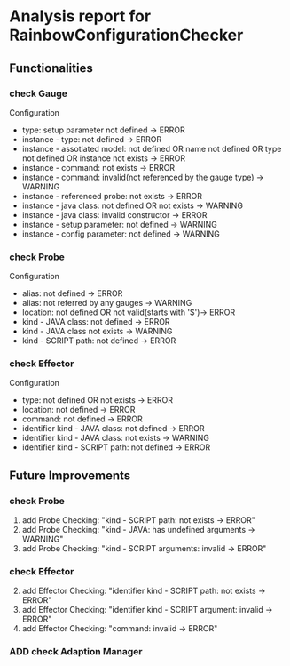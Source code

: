 # Analysis report for RainbowConfigurationChecker

## Functionalities

### check Gauge

Configuration

- type: setup parameter not defined -> ERROR
- instance - type: not defined -> ERROR
- instance - assotiated model: not defined OR name not defined OR type not defined OR instance not exists -> ERROR
- instance - command: not exists -> ERROR
- instance - command: invalid(not referenced by the gauge type) -> WARNING
- instance - referenced probe: not exists -> ERROR
- instance - java class: not defined OR not exists -> WARNING
- instance - java class: invalid constructor -> ERROR
- instance - setup parameter: not defined -> WARNING
- instance - config parameter: not defined -> WARNING
        
### check Probe

Configuration

- alias: not defined -> ERROR
- alias: not referred by any gauges -> WARNING
- location: not defined OR not valid(starts with '$')-> ERROR
- kind - JAVA class: not defined -> ERROR
- kind - JAVA class not exists -> WARNING
- kind - SCRIPT path: not defined -> ERROR

### check Effector

Configuration

- type: not defined OR not exists -> ERROR
- location: not defined -> ERROR
- command: not defined -> ERROR
- identifier kind - JAVA class: not defined -> ERROR
- identifier kind - JAVA class: not exists -> WARNING
- identifier kind - SCRIPT path: not defined -> ERROR               

## Future Improvements

### check Probe
1. add Probe Checking: "kind - SCRIPT path: not exists -> ERROR"
2. add Probe Checking: "kind - JAVA: has undefined arguments -> WARNING"
3. add Probe Checking: "kind - SCRIPT arguments: invalid -> ERROR"

### check Effector
2. add Effector Checking: "identifier kind - SCRIPT path: not exists -> ERROR"
3. add Effector Checking: "identifier kind - SCRIPT argument: invalid -> ERROR"
4. add Effector Checking: "command: invalid -> ERROR"

### ADD check Adaption Manager